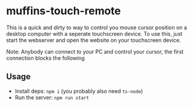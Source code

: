 # muffins-touch-remote

This is a quick and dirty to way to control you mouse cursor position on a desktop computer with a seperate touchscreen device.
To use this, just start the webserver and open the website on your touchscreen device.

Note: Anybody can connect to your PC and control your cursor, the first connection blocks the following

## Usage

- Install deps: `npm i` (you probably also need `ts-node`)
- Run the server: `npm run start`